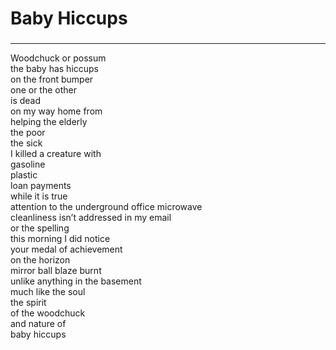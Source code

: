 # Baby Hiccups

###

***

Woodchuck or possum\
the baby has hiccups\
on the front bumper\
one or the other\
is dead\
on my way home from\
helping the elderly\
the poor\
the sick\
I killed a creature with\
gasoline\
plastic\
loan payments\
while it is true\
attention to the underground office microwave\
cleanliness isn’t addressed in my email\
or the spelling\
this morning I did notice\
your medal of achievement\
on the horizon\
mirror ball blaze burnt\
unlike anything in the basement\
much like the soul\
the spirit\
of the woodchuck\
and nature of\
baby hiccups
